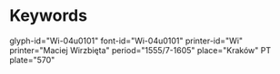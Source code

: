 # Keywords
glyph-id="Wi-04u0101"
font-id="Wi-04u0101"
printer-id="Wi"
printer="Maciej Wirzbięta"
period="1555/7-1605"
place="Kraków"
PT plate="570"
